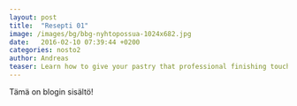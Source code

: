 ```yaml
---
layout: post
title:  "Resepti 01"
image: /images/bg/bbg-nyhtopossua-1024x682.jpg
date:   2016-02-10 07:39:44 +0200
categories: nosto2
author: Andreas
teaser: Learn how to give your pastry that professional finishing touch, try something a little more exotic than steak and ale or whip up something sweet for dessert.
---
```


Tämä on blogin sisältö!